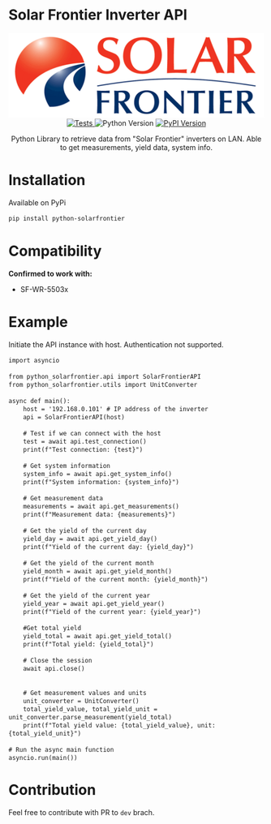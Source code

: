 # Solar Frontier Inverter API

<div align="center">

  <img src="https://github.com/ernestasga/python-solarfrontier/blob/main/images/solar-frontier-logo.png?raw=true" alt="solar-frontier-logo" >

  <a href="https://github.com/ernestasga/python-solarfrontier/actions/workflows/test.yml">
    <img src="https://github.com/ernestasga/python-solarfrontier/actions/workflows/test.yml/badge.svg" alt="Tests">
  </a>
  <img src="https://img.shields.io/badge/python-3.8+-blue.svg" alt="Python Version">
  <a href="https://pypi.org/project/python-solarfrontier/">
    <img src="https://img.shields.io/pypi/v/python-solarfrontier.svg" alt="PyPI Version">
  </a>

</div>
<p align="center">
  Python Library to retrieve data from "Solar Frontier" inverters on LAN. Able to get measurements, yield data, system info.
</p>


# Installation
Available on PyPi
```bash
pip install python-solarfrontier
```

# Compatibility
**Confirmed to work with:**

* SF-WR-5503x

# Example
Initiate the API instance with host. Authentication not supported.

```
import asyncio

from python_solarfrontier.api import SolarFrontierAPI
from python_solarfrontier.utils import UnitConverter

async def main():
    host = '192.168.0.101' # IP address of the inverter
    api = SolarFrontierAPI(host)

    # Test if we can connect with the host
    test = await api.test_connection()
    print(f"Test connection: {test}")

    # Get system information
    system_info = await api.get_system_info()
    print(f"System information: {system_info}")

    # Get measurement data
    measurements = await api.get_measurements()
    print(f"Measurement data: {measurements}")

    # Get the yield of the current day
    yield_day = await api.get_yield_day()
    print(f"Yield of the current day: {yield_day}")

    # Get the yield of the current month
    yield_month = await api.get_yield_month()
    print(f"Yield of the current month: {yield_month}")

    # Get the yield of the current year
    yield_year = await api.get_yield_year()
    print(f"Yield of the current year: {yield_year}")

    #Get total yield
    yield_total = await api.get_yield_total()
    print(f"Total yield: {yield_total}")

    # Close the session
    await api.close()


    # Get measurement values and units
    unit_converter = UnitConverter()
    total_yield_value, total_yield_unit = unit_converter.parse_measurement(yield_total)
    print(f"Total yield value: {total_yield_value}, unit: {total_yield_unit}")

# Run the async main function
asyncio.run(main())
```

# Contribution
Feel free to contribute with PR to `dev` brach.